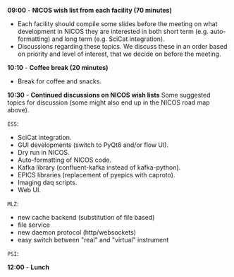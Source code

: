 
**09:00** - **NICOS wish list from each facility (70 minutes)**

- Each facility should compile some slides before the meeting on what development in NICOS they are interested in both short term (e.g. auto-formatting) and long term (e.g. SciCat integration).
- Discussions regarding these topics. We discuss these in an order based on priority and level of interest, that we decide on before the meeting.

**10:10** - **Coffee break (20 minutes)**
- Break for coffee and snacks.

**10:30** - **Continued discussions on NICOS wish lists**
Some suggested topics for discussion (some might also end up in the NICOS road map above).

`ESS`:
- SciCat integration.
- GUI developments (switch to PyQt6 and/or flow UI).
- Dry run in NICOS.
- Auto-formatting of NICOS code.
- Kafka library (confluent-kafka instead of kafka-python).
- EPICS libraries (replacement of pyepics with caproto).
- Imaging daq scripts.
- Web UI.

`MLZ`:
- new cache backend (substitution of file based)
- file service
- new daemon protocol (http/websockets)
- easy switch between "real" and "virtual" instrument

`PSI`:

**12:00** - **Lunch**

